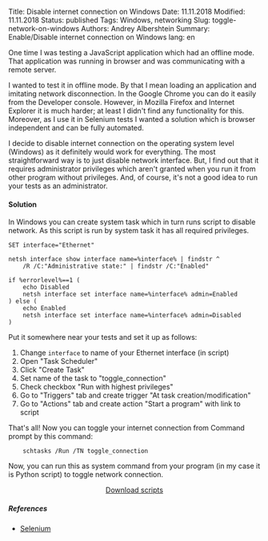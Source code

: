 Title: Disable internet connection on Windows
Date: 11.11.2018
Modified: 11.11.2018
Status: published
Tags: Windows, networking
Slug: toggle-network-on-windows
Authors: Andrey Albershtein
Summary: Enable/Disable internet connection on Windows
lang: en

One time I was testing a JavaScript application which had an offline mode. That
application was running in browser and was communicating with a remote server. 

I wanted to test it in offline mode. By that I mean loading an application and
imitating network disconnection. In the Google Chrome you can do it easily
from the Developer console. However, in Mozilla Firefox and Internet Explorer it
is much harder; at least I didn't find any functionality for this. Moreover, as
I use it in Selenium tests I wanted a solution which is browser independent and
can be fully automated.

I decide to disable internet connection on the operating system level (Windows)
as it definitely would work for everything. The most straightforward way is to
just disable network interface. But, I find out that it requires administrator
privileges which aren't granted when you run it from other program without
privileges. And, of course, it's not a good idea to run your tests as an
administrator.

#### Solution

In Windows you can create system task which in turn runs script to disable
network. As this script is run by system task it has all required privileges.

```
SET interface="Ethernet"

netsh interface show interface name=%interface% | findstr ^
    /R /C:"Administrative state:" | findstr /C:"Enabled"

if %errorlevel%==1 (
    echo Disabled
    netsh interface set interface name=%interface% admin=Enabled
) else (
    echo Enabled
    netsh interface set interface name=%interface% admin=Disabled
)
```

Put it somewhere near your tests and set it up as follows:

1. Change `interface` to name of your Ethernet interface (in script)
2. Open "Task Scheduler"
3. Click "Create Task"
4. Set name of the task to "toggle_connection"
5. Check checkbox "Run with highest privileges"
6. Go to "Triggers" tab and create trigger "At task creation/modification"
7. Go to "Actions" tab and create action "Start a program" with link to script

That's all! Now you can toggle your internet connection from Command prompt by
this command:

```text
    schtasks /Run /TN toggle_connection
```

Now, you can run this as system command from your program (in my case it is
Python script) to toggle network connection.

<div style="width:300px; text-align:center; margin: 0 auto;">
<a href="{static}/materials/win_toggle_connection.tar">Download scripts</a>
</div>

##### References

* [Selenium](https://www.seleniumhq.org/)
